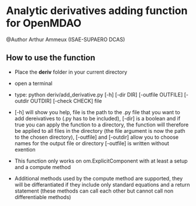 # Analytic derivatives adding function for OpenMDAO

@Author Arthur Ammeux (ISAE-SUPAERO DCAS)

## How to use the function

- Place the __deriv__ folder in your current directory

- open a terminal

- type: python deriv/add_derivative.py [-h] [-dir DIR] [-outfile OUTFILE] [-outdir OUTDIR] [-check CHECK] file

- [-h] will show you help, file is the path to the .py file that you want to add dereivatives to (.py has to be included), [-dir] is a boolean and if true you can apply the function to a directory, the function will therefore be applied to all files in the directory (the file argument is now the path to the chosen directory), [-outfile] and [-outdir] allow you to choose names for the output file or directory [-outfile] is written without exention

- This function only works on om.ExplicitComponent with at least a setup and a compute method

- Additional methods used by the compute method are supported, they will be differantiated if they include only standard equations and a return statement (these methods can call each other but cannot call non differentiable methods)
